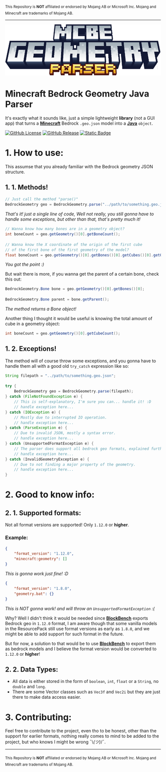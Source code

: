 <sub>This Repository is **NOT** affiliated or endorsed by Mojang AB or Microsoft Inc. Mojang and Minecraft are trademarks of Mojang AB.</sub>

---

![Forge Logo](docs/assets/logo.png)

# Minecraft Bedrock Geometry Java Parser
It's exactly what it sounds like, just a simple lightweight **library** (not a GUI app) that turns a **[Minecraft]** Bedrock `.geo.json` model into a **[Java]** `object`.

[![GitHub License](https://img.shields.io/github/license/El-Karto-Muesca/MCBE-Geometry-Parser)](https://github.com/El-Karto-Muesca/MCBE-Geometry-Parser?tab=MIT-1-ov-file)
[![GitHub Release](https://img.shields.io/github/v/release/El-Karto-Muesca/MCBE-Geometry-Parser)][Download]
[![Static Badge](https://img.shields.io/badge/Supported_format-1.12.0+-red)](#)


# 1. How to use:
This assumse that you already familiar with the Bedrock geometry JSON structure.
## 1. 1. Methods!
``` Java
// Just call the method "parse()" 
BedrockGeometry geo = BedrockGeometry.parse("../path/to/something.geo.json");
```
*That's it! just a single line of code, Well not really, you still gonna have to handle some exceptions,
but other than that, that's pretty much it!*

``` java
// Wanna know how many bones are in a geometry object?
int boneCount = geo.getGeometry()[0].getBoneCount();

// Wanna know the X coordinate of the origin of the first cube  
// of the first bone of the first geometry of the model?
float boneCount = geo.getGeometry()[0].getBones()[0].getCubes()[0].getOrigin().getX()
```
*You got the point :)*

But wait there is more, if you wanna get the parent of a certain bone, check this out:
``` Java
BedrockGeometry.Bone bone = geo.getGeometry()[0].getBones()[0];

BedrockGeometry.Bone parent = bone.getParent();
```
*The method returns a Bone object!*

Another thing I thought it would be useful is knowing the total amount of cube in a geometry object:

``` Java
int boneCount = geo.getGeometry()[0].getCubeCount();
```

## 1. 2. Exceptions!

The method will of course throw some exceptions, and you gonna have to handle them all with a good old `try_catch` expression like so:

``` java
String filepath = "../path/to/something.geo.json";

try {
    BedrockGeometry geo = BedrockGeometry.parse(filepath);
} catch (FileNotFoundException e) {
    // This is self-explanatory, I'm sure you can... handle it! :D
    // handle exception here...
} catch (IOException e) {
    // Mostly due to interrupted IO operation.
    // handle exception here...
} catch (ParseException e) {
    // Due to invalid JSON, mostly a syntax error.
    // handle exception here...
} catch (UnsupportedFormatException e) {
    // The parser does support all bedrock geo formats, explained further below.
    // handle exception here...
} catch (InvalidGeometryException e) {
    // Due to not finding a major property of the geometry.
    // handle exception here...
}
```

# 2. Good to know info:
## 2. 1. Supported formats:

Not all format versions are supported! Only `1.12.0` or **higher**.

### Example:
``` JSON
{
    "format_version": "1.12.0",
    "minecraft:geometry": []
}
```
*This is gonna work just fine! :D*
``` JSON
{
    "format_version": "1.8.0",
    "geometry.bat": {}
}
```
*This is NOT gonna work! and will throw an `UnsupportedFormatException` :(*


Why? Well I didn't think it would be needed since **[BlockBench]** exports Bedrock geo in `1.12.0` format,
I am aware though that some vanilla models in the ResourcePack still use format versions as early as `1.8.0`, and we might be able to add support for such format in the future.

But for now, a solution to that would be to use **[BlockBench]** to export them as bedrock models and I believe the format version would be converted to `1.12.0` or **higher**!

## 2. 2. Data Types:
* All data is either stored in the form of `boolean`, `int`, `float` or a `String`, no `double` and `long`. 
* There are some Vector classes such as `Vec3f` and `Vec2i` but they are just there to make data access easier.

# 3. Contributing:
Feel free to contribute to the project, even tho to be honest, other than the support for earlier formats, nothing really comes to mind to be added to the project, but who knows I might be wrong ¯\\_(ツ)_/¯. 


---
<sub>This Repository is **NOT** affiliated or endorsed by Mojang AB or Microsoft Inc. Mojang and Minecraft are trademarks of Mojang AB.</sub>

[//]: # (Reusable Links Section)

[Download]: https://github.com/El-Karto-Muesca/MCBE-Geometry-Parser/releases/download/1.0/MCBE-Geometry-Parser-1.0.jar

[Java]: https://www.java.com/en/
[Minecraft]: https://www.minecraft.net/en-us
[BlockBench]: https://www.blockbench.net/